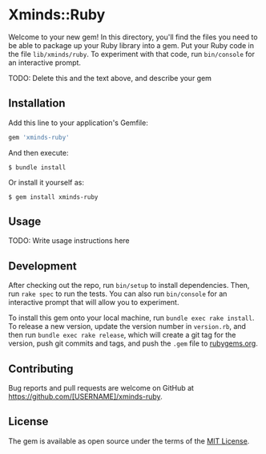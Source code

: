 # Xminds::Ruby

Welcome to your new gem! In this directory, you'll find the files you need to be able to package up your Ruby library into a gem. Put your Ruby code in the file `lib/xminds/ruby`. To experiment with that code, run `bin/console` for an interactive prompt.

TODO: Delete this and the text above, and describe your gem

## Installation

Add this line to your application's Gemfile:

```ruby
gem 'xminds-ruby'
```

And then execute:

    $ bundle install

Or install it yourself as:

    $ gem install xminds-ruby

## Usage

TODO: Write usage instructions here

## Development

After checking out the repo, run `bin/setup` to install dependencies. Then, run `rake spec` to run the tests. You can also run `bin/console` for an interactive prompt that will allow you to experiment.

To install this gem onto your local machine, run `bundle exec rake install`. To release a new version, update the version number in `version.rb`, and then run `bundle exec rake release`, which will create a git tag for the version, push git commits and tags, and push the `.gem` file to [rubygems.org](https://rubygems.org).

## Contributing

Bug reports and pull requests are welcome on GitHub at https://github.com/[USERNAME]/xminds-ruby.


## License

The gem is available as open source under the terms of the [MIT License](https://opensource.org/licenses/MIT).
